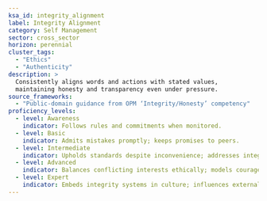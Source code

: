 ```yaml
---
ksa_id: integrity_alignment
label: Integrity Alignment
category: Self Management
sector: cross_sector
horizon: perennial
cluster_tags:
  - "Ethics"
  - "Authenticity"
description: >
  Consistently aligns words and actions with stated values,
  maintaining honesty and transparency even under pressure.
source_frameworks:
  - "Public-domain guidance from OPM ‘Integrity/Honesty’ competency"
proficiency_levels:
  - level: Awareness
    indicator: Follows rules and commitments when monitored.
  - level: Basic
    indicator: Admits mistakes promptly; keeps promises to peers.
  - level: Intermediate
    indicator: Upholds standards despite inconvenience; addresses integrity lapses in team.
  - level: Advanced
    indicator: Balances conflicting interests ethically; models courageous integrity in difficult negotiations.
  - level: Expert
    indicator: Embeds integrity systems in culture; influences external partners toward higher ethical standards.
---
```

